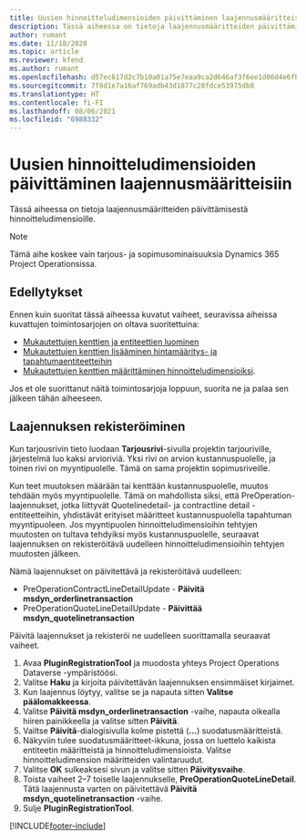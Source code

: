 ```yaml
---
title: Uusien hinnoitteludimensioiden päivittäminen laajennusmääritteisiin
description: Tässä aiheessa on tietoja laajennusmääritteiden päivittämisestä hinnoitteludimensioille.
author: rumant
ms.date: 11/18/2020
ms.topic: article
ms.reviewer: kfend
ms.author: rumant
ms.openlocfilehash: d57ec617d2c7b10a01a75e7eaa9ca2d646af3f6ee1d06d4e6fb228fc0533da27
ms.sourcegitcommit: 7f8d1e7a16af769adb43d1877c28fdce53975db8
ms.translationtype: HT
ms.contentlocale: fi-FI
ms.lasthandoff: 08/06/2021
ms.locfileid: "6988332"
---
```

# <a name="update-plug-in-attributes-with-new-pricing-dimensions"></a>Uusien hinnoitteludimensioiden päivittäminen laajennusmääritteisiin

Tässä aiheessa on tietoja laajennusmääritteiden päivittämisestä hinnoitteludimensioille.

> [!NOTE]
> Tämä aihe koskee vain tarjous- ja sopimusominaisuuksia Dynamics 365 Project Operationsissa.

## <a name="prerequisites"></a>Edellytykset
Ennen kuin suoritat tässä aiheessa kuvatut vaiheet, seuravissa aiheissa kuvattujen toimintosarjojen on oltava suoritettuina:

  - [Mukautettujen kenttien ja entiteettien luominen](create-custom-fields-entities-pricing-dimensions.md) 
  - [Mukautettujen kenttien lisääminen hintamääritys- ja tapahtumaentiteetteihin ](add-custom-fields-price-setup-transactional-entities.md)
  - [Mukautettujen kenttien määrittäminen hinnoitteludimensioiksi](set-up-custom-fields-pricing-dimensions.md). 
  
Jos et ole suorittanut näitä toimintosarjoja loppuun, suorita ne ja palaa sen jälkeen tähän aiheeseen.

## <a name="register-a-plug-in"></a>Laajennuksen rekisteröiminen
Kun tarjousrivin tieto luodaan **Tarjousrivi**-sivulla projektin tarjouriville, järjestelmä luo kaksi arvioriviä. Yksi rivi on arvion kustannuspuolelle, ja toinen rivi on myyntipuolelle. Tämä on sama projektin sopimusriveille.

Kun teet muutoksen määrään tai kenttään kustannuspuolelle, muutos tehdään myös myyntipuolelle. Tämä on mahdollista siksi, että PreOperation-laajennukset, jotka liittyvät Quotelinedetail- ja contractline detail - entiteetteihin, yhdistävät erityiset määritteet kustannuspuolella tapahtuman myyntipuoleen. Jos myyntipuolen hinnoitteludimensioihin tehtyjen muutosten on tultava tehdyiksi myös kustannuspuolelle, seuraavat laajennuksen on rekisteröitävä uudelleen hinnoitteludimensioihin tehtyjen muutosten jälkeen.

Nämä laajennukset on päivitettävä ja rekisteröitävä uudelleen:

- PreOperationContractLineDetailUpdate - **Päivitä msdyn_orderlinetransaction**
- PreOperationQuoteLineDetailUpdate - **Päivittää msdyn_quotelinetransaction**

Päivitä laajennukset ja rekisteröi ne uudelleen suorittamalla seuraavat vaiheet.

1. Avaa **PluginRegistrationTool** ja muodosta yhteys Project Operations Dataverse -ympäristöösi.
2. Valitse **Haku** ja kirjoita päivitettävän laajennuksen ensimmäiset kirjaimet.
3. Kun laajennus löytyy, valitse se ja napauta sitten **Valitse päälomakkeessa**.
4. Valitse **Päivitä msdyn_orderlinetransaction** -vaihe, napauta oikealla hiiren painikkeella ja valitse sitten **Päivitä**.
5. Vailtse **Päivitä**-dialogisivulla kolme pistettä (**...**) suodatusmääritteistä.
6. Näkyviin tulee suodatusmääritteet-ikkuna, jossa on luettelo kaikista entiteetin määritteistä ja hinnoitteludimensioista. Valitse hinnoitteludimension määritteiden valintaruudut.
7. Valitse **OK** sulkeaksesi sivun ja valitse sitten **Päivitysvaihe**.
8. Toista vaiheet 2–7 toiselle laajennukselle, **PreOperationQuoteLineDetail**. Tätä laajennusta varten on päivitettävä **Päivitä msdyn_quotelinetransaction** -vaihe.
9. Sulje **PluginRegistrationTool**.


[!INCLUDE[footer-include](../includes/footer-banner.md)]